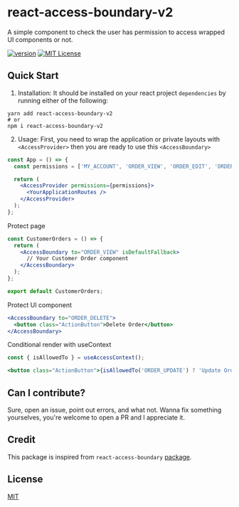 # react-access-boundary-v2

A simple component to check the user has permission to access wrapped UI components or not.

[![version][version-badge]][package]
[![MIT License][license-badge]][license]

## Quick Start

1. Installation: It should be installed on your react project `dependencies` by running either of the following:

```
yarn add react-access-boundary-v2
# or
npm i react-access-boundary-v2
```

2. Usage: First, you need to wrap the application or private layouts with `<AccessProvider>` then you are ready to use this `<AccessBoundary>`

```jsx
const App = () => {
  const permissions = ['MY_ACCOUNT', 'ORDER_VIEW', 'ORDER_EDIT', 'ORDER_UPDATE', 'ORDER_DELETE'];

  return (
    <AccessProvider permissions={permissions}>
      <YourApplicationRoutes />
    </AccessProvider>
  );
};
```

Protect page

```jsx
const CustomerOrders = () => {
  return (
    <AccessBoundary to="ORDER_VIEW" isDefaultFallback>
      // Your Customer Order component
    </AccessBoundary>
  );
};

export default CustomerOrders;
```

Protect UI component

```jsx
<AccessBoundary to="ORDER_DELETE">
  <button class="ActionButton">Delete Order</button>
</AccessBoundary>
```

Conditional render with useContext

```jsx
const { isAllowedTo } = useAccessContext();

<button class="ActionButton">{isAllowedTo('ORDER_UPDATE') ? 'Update Order' : 'Preview Order'}</button>;
```

## Can I contribute?

Sure, open an issue, point out errors, and what not. Wanna fix something yourselves, you're welcome to open a PR and I appreciate it.

## Credit
This package is inspired from `react-access-boundary` [package](https://www.npmjs.com/package/react-access-boundary).

## License

[MIT][license]

[npm]: https://www.npmjs.com
[node]: https://nodejs.org
[package]: https://www.npmjs.com/package/react-access-boundary-v2
[version-badge]: https://img.shields.io/npm/v/react-access-boundary-v2?style=flat-square
[license-badge]: https://img.shields.io/npm/l/react-access-boundary-v2?style=flat-square
[license]: https://github.com/swimshahriar/react-access-boundary-v2/blob/main/LICENSE
